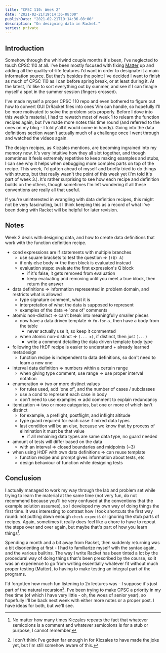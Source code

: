 ```yaml
---
title: "CPSC 110: Week 2"
date: "2021-02-21T19:14:36-08:00"
publishDate: "2021-02-21T19:14:36-08:00"
description: "On designing data in Racket."
series: private
---
```


## Introduction

Somehow through the whirlwind couple months it's been, I've neglected to touch CPSC 110 at all. I've been mostly focused with fixing [Matter](https://github.com/kewbish/matter) up and adding all the quality-of-life features I'd want in order to designate it a main information source. But that's besides the point: I've decided I want to finish as much of CPSC 110 as I can before spring break, or at least during it. At the latest, I'd like to sort everything out by summer, and see if I can finagle myself a spot in the summer session (fingers crossed).

I've made myself a proper CPSC 110 repo and even bothered to figure out how to convert GUI DrRacket files into ones Vim can handle, so hopefully I'll be more motivated to solve the problem sets properly. Before I dove into this week's material, I had to rewatch most of week 1 to relearn the function recipes again, but I've made more notes this time round (and referred to the ones on my blog - I told y'all it would come in handy). Going into the data definitions section wasn't actually much of a challenge once I went through and watched the videos again.

The design recipes, as Kiczales mentions, are becoming ingrained into my memory now. It's very intuitive how they all slot together, and though sometimes it feels extremely repetitive to keep making examples and stubs, I can see why it helps when debugging more complex parts on top of the recipe. This week, I'd gotten ahead of myself and briefly tried to do things with structs, but that really wasn't the point of this week yet (I'm told it's part of week 3.). It's rather surprising to see how each recipe and definition builds on the others, though sometimes I'm left wondering if all these conventions are really all that useful.

If you're uninterested in wrangling with data definition recipes, this might not be very fascinating, but I think keeping this as a record of what I've been doing with Racket will be helpful for later revision.

## Notes

Week 2 deals with designing data, and how to create data definitions that work with the function definition recipe.

- cond expressions are if statements with multiple branches
  - use square brackets to test the question => `[(Q) A]`
  - if only else body => the then block is evaluated instead
  - evaluation steps: evaluate the first expression's Q block
    - if it's false, it gets removed from evaluation
    - keep evaluating and removing until you meet a true block, then return the answer
- data definitions => information represented in problem domain, and restricts what is allowed
  - type signature comment, what it is
  - interpretation of what the data is supposed to represent
  - examples of the data => 'one of' comments
- atomic non-distinct => can't break into meaningfully smaller pieces
  - now have a data driven template => `fn-for-x`, then have a body from the table
    - never actually use it, so keep it commented
  - when atomic non-distinct => `(... x)`, if distinct, then just `(...)`
    - write a comment detailing the data driven template body type
- following the HtDF recipe is easier to understand + already learned metadesign
  - function recipe is independent to data definitions, so don't need to learn a new one
- interval data definition => numbers within a certain range
  - when giving type comment, use range => use proper interval notation
- enumeration => two or more distinct values
  - for rules used, add 'one of', and the number of cases / subclasses
  - use a cond to represent each case in body
  - don't need to use examples => add comment to explain redundancy
- itemization => two or more categories, but one or more of which isn't distinct
  - for example, a preflight, postflight, and inflight altitude
  - type guard required for each case if mixed data types
  - last condition will be an else, because we know that by process of elimination it must be that value
    - if all remaining data types are same data type, no guard needed
- amount of tests will differ based on the data
  - with an interval => closed boundaries and midpoints (~3)
- when using HtDF with own data definitions => can reuse template
  - function recipe and prompt gives information about tests, etc
  - design behaviour of function while designing tests

## Conclusion

I actually managed to work my way through the lab and problem set while trying to learn the material at the same time (not very fun, do not recommend because you'll be very confused at the conventions that the example solution assumes), so I developed my own way of doing things the first time. It was interesting to contrast how I took shortcuts the first way round: not putting down enough `check-expect`s or ignoring the stub parts of recipes. Again, sometimes it really does feel like a chore to have to repeat the steps over and over again, but maybe that's part of how you learn things[^1].

Spending a month and a bit away from Racket, then suddenly returning was a bit disorienting at first - I had to familiarize myself with the syntax again, and the various builtins. The way I write Racket has been tinted a lot by the procedural way of doing things that's been prescribed by the course, so it was an experience to go from writing essentially whatever fit without much proper testing (Matter), to having to make testing an integral part of the programs.

I'd forgotten how much fun listening to 2x lectures was - I suppose it's just part of the natural recursion[^2]. I've been trying to make CPSC a priority in my free time (of which I have very little - oh, the woes of senior year), so hopefully I'll be back next week with either more notes or a proper post. I have ideas for both, but we'll see.

[^1]: No matter how many times Kiczales repeats the fact that whatever semicolons is a comment and whatever semicolons is for a stub or purpose, I cannot remember.
[^2]: I don't think I've gotten far enough in for Kiczales to have made the joke yet, but I'm still somehow aware of this.
